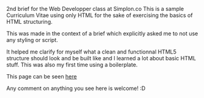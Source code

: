 2nd brief for the Web Developper class at Simplon.co
This is a sample Curriculum Vitae using only HTML for the sake of exercising the basics of HTML structuring.

This was made in the context of a brief which explicitly asked me to not use any styling or script.

It helped me clarify for myself what a clean and functionnal HTML5 structure should look and be built like and I learned a lot about basic HTML stuff.
This was also my first time using a boilerplate.

This page can be seen [here](https://tyc45.github.io/brief-cv/)

Any comment on anything you see here is welcome! :D
